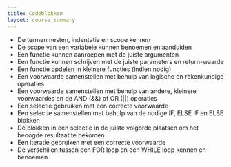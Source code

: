 ```yaml
---
title: Codeblokken
layout: course_summary
---
```


 - De termen nesten, indentatie en scope kennen
 - De scope van een variabele kunnen benoemen en aanduiden
 - Een functie kunnen aanroepen met de juiste argumenten
 - Een functie kunnen schrijven met de juiste parameters en return-waarde
 - Een functie opdelen in kleinere functies (indien nodig)
 - Een voorwaarde samenstellen met behulp van logische en rekenkundige operaties
 - Een voorwaarde samenstellen met behulp van andere, kleinere voorwaardes en de AND (&&) of OR (||) operaties
 - Een selectie gebruiken met een correcte voorwaarde
 - Een selectie samenstellen met behulp van de nodige IF, ELSE IF en ELSE blokken
 - De blokken in een selectie in de juiste volgorde plaatsen om het beoogde resultaat te bekomen
 - Een iteratie gebruiken met een correcte voorwaarde
 - De verschillen tussen een FOR loop en een WHILE loop kennen en benoemen